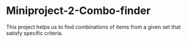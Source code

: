 # Miniproject-2-Combo-finder
This project helps us to find combinations of items from a given set that satisfy specific criteria. 

